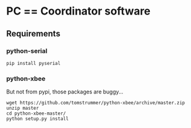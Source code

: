 # PC == Coordinator software

## Requirements

### python-serial

    pip install pyserial

### python-xbee

But not from pypi, those packages are buggy...

    wget https://github.com/tomstrummer/python-xbee/archive/master.zip
    unzip master
    cd python-xbee-master/
    python setup.py install
